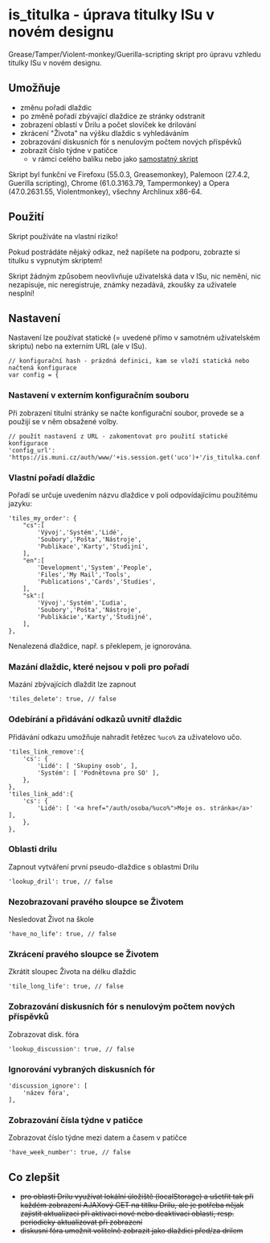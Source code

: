 # is_titulka - úprava titulky ISu v novém designu

Grease/Tamper/Violent-monkey/Guerilla-scripting skript pro úpravu vzhledu titulky ISu v novém designu.


## Umožňuje

* změnu pořadí dlaždic
* po změně pořadí zbývající dlaždice ze stránky odstranit
* zobrazení oblastí v Drilu a počet slovíček ke drilování
* zkrácení "Života" na výšku dlaždic s vyhledáváním
* zobrazování diskusních fór s nenulovým počtem nových příspěvků
* zobrazit číslo týdne v patičce
  * v rámci celého balíku nebo jako [samostatný skript](is_paticka_tyden.js)

Skript byl funkční ve Firefoxu (55.0.3, Greasemonkey), Palemoon (27.4.2, Guerilla scripting), Chrome (61.0.3163.79, Tampermonkey) a Opera (47.0.2631.55, Violentmonkey), všechny Archlinux x86-64.


## Použití

Skript používáte na vlastní riziko!

Pokud postrádáte nějaký odkaz, než napíšete na podporu, zobrazte si titulku s vypnutým skriptem!

Skript žádným způsobem neovlivňuje uživatelská data v ISu, nic nemění, nic nezapisuje, nic neregistruje, známky nezadává, zkoušky za uživatele nesplní!


## Nastavení

Nastavení lze používat statické (= uvedené přímo v samotném uživatelském skriptu) nebo na externím URL (ale v ISu).

	// konfigurační hash - prázdná definici, kam se vloží statická nebo načtená konfigurace
	var config = {

### Nastavení v externím konfiguračním souboru

Při zobrazení titulní stránky se načte konfigurační soubor, provede se a použijí se v něm obsažené volby.

	// použít nastavení z URL - zakomentovat pro použití statické konfigurace
	'config_url': 'https://is.muni.cz/auth/www/'+is.session.get('uco')+'/is_titulka.conf.js',

### Vlastní pořadí dlaždic

Pořadí se určuje uvedením názvu dlaždice v poli odpovídajícímu použitému jazyku:

	'tiles_my_order': {
		"cs":[
			'Vývoj','Systém','Lidé',
			'Soubory','Pošta','Nástroje',
			'Publikace','Karty','Studijní',
		],
		"en":[
			'Development','System','People',
			'Files','My Mail','Tools',
			'Publications','Cards','Studies',
		],
		"sk":[
			'Vývoj','Systém','Ľudia',
			'Soubory','Pošta','Nástroje',
			'Publikácie','Karty','Študijné',
		],
	},

Nenalezená dlaždice, např. s překlepem, je ignorována.

### Mazání dlaždic, které nejsou v poli pro pořadí

Mazání zbývajících dlaždit lze zapnout

	'tiles_delete': true, // false

### Odebírání a přidávání odkazů uvnitř dlaždic

Přidávání odkazu umožňuje nahradit řetězec `%uco%` za uživatelovo učo.

	'tiles_link_remove':{
		'cs': {
			'Lidé': [ 'Skupiny osob', ],
			'Systém': [ 'Podnětovna pro SO' ],
		},
	},
	'tiles_link_add':{
		'cs': {
			'Lidé': [ '<a href="/auth/osoba/%uco%">Moje os. stránka</a>' ],
		},
	},

### Oblasti drilu

Zapnout vytváření první pseudo-dlaždice s oblastmi Drilu

	'lookup_dril': true, // false

### Nezobrazovaní pravého sloupce se Životem

Nesledovat Život na škole

	'have_no_life': true, // false

### Zkrácení pravého sloupce se Životem

Zkrátit sloupec Života na délku dlaždic

	'tile_long_life': true, // false

### Zobrazování diskusních fór s nenulovým počtem nových příspěvků

Zobrazovat disk. fóra

	'lookup_discussion': true, // false

### Ignorování vybraných diskusních fór

	'discussion_ignore': [
		'název fóra',
	],

### Zobrazování čísla týdne v patičce

Zobrazovat číslo týdne mezi datem a časem v patičce

	'have_week_number': true, // false

## Co zlepšit

* <strike>pro oblasti Drilu využívat lokální úložiště (localStorage) a ušetřit tak při každém zobrazení AJAXový GET na titlku Drilu, ale je potřeba nějak zajistit aktualizaci při aktivaci nové nebo deaktivaci oblasti, resp. periodicky aktualizovat při zobrazení</strike>
* <strike>diskusní fóra umožnit volitelně zobrazit jako dlaždici před/za drilem</strike>

